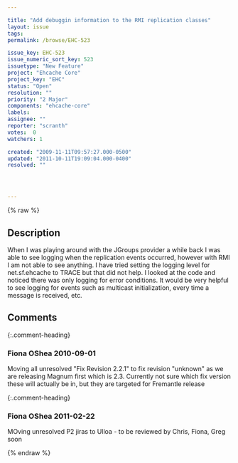 ```yaml
---

title: "Add debuggin information to the RMI replication classes"
layout: issue
tags: 
permalink: /browse/EHC-523

issue_key: EHC-523
issue_numeric_sort_key: 523
issuetype: "New Feature"
project: "Ehcache Core"
project_key: "EHC"
status: "Open"
resolution: ""
priority: "2 Major"
components: "ehcache-core"
labels: 
assignee: ""
reporter: "scranth"
votes:  0
watchers: 1

created: "2009-11-11T09:57:27.000-0500"
updated: "2011-10-11T19:09:04.000-0400"
resolved: ""




---
```


{% raw %}

## Description

<div markdown="1" class="description">

When I was playing around with the JGroups provider a while back I was able to see logging when the replication events occurred, however with RMI I am not able to see anything.  I have tried setting the logging level for net.sf.ehcache to TRACE but that did not help.  I looked at the code and noticed there was only logging for error conditions.  It would be very helpful to see logging for events such as multicast initialization, every time a message is received, etc.

</div>

## Comments


{:.comment-heading}
### **Fiona OShea** <span class="date">2010-09-01</span>

<div markdown="1" class="comment">

Moving all unresolved "Fix Revision 2.2.1" to fix revision "unknown" as we are releasing Magnum first which is 2.3. Currently not sure which fix version these will actually be in, but they are targeted for Fremantle release

</div>


{:.comment-heading}
### **Fiona OShea** <span class="date">2011-02-22</span>

<div markdown="1" class="comment">

MOving unresolved P2 jiras to Ulloa - to be reviewed by Chris, Fiona, Greg soon

</div>



{% endraw %}
